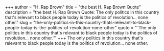 +++
author = "H. Rap Brown"
title = "the best H. Rap Brown Quote"
description = "the best H. Rap Brown Quote: The only politics in this country that's relevant to black people today is the politics of revolution... none other."
slug = "the-only-politics-in-this-country-thats-relevant-to-black-people-today-is-the-politics-of-revolution-none-other"
quote = '''The only politics in this country that's relevant to black people today is the politics of revolution... none other.'''
+++
The only politics in this country that's relevant to black people today is the politics of revolution... none other.
